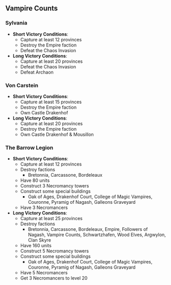 ## Vampire Counts

### Sylvania

* **Short Victory Conditions**:
	* Capture at least 12 provinces
	* Destroy the Empire faction
    * Defeat the Chaos Invasion
* **Long Victory Conditions**:
	* Capture at least 20 provinces
    * Defeat the Chaos Invasion
    * Defeat Archaon

### Von Carstein

* **Short Victory Conditions**:
	* Capture at least 15 provinces
	* Destroy the Empire faction
	* Own Castle Drakenhof
* **Long Victory Conditions**:
	* Capture at least 20 provinces
	* Destroy the Empire faction
	* Own Castle Drakenhof & Mousillon

### The Barrow Legion

* **Short Victory Conditions**:
	* Capture at least 12 provinces
	* Destroy factions
	    * Bretonnia, Carcassone, Bordeleaux
    * Have 80 units
    * Construct 3 Necromancy towers
    * Construct some special buildings
        * Oak of Ages, Drakenhof Court, College of Magic Vampires, Couronne, Pyramig of Nagash, Galleons Graveyard
    * Have 3 Necromancers
* **Long Victory Conditions**:
	* Capture at least 25 provinces
	* Destroy factions
	    * Bretonnia, Carcassone, Bordeleaux, Empire, Followers of Nagash, Vampire Counts, Schwartzhafen, Wood Elves, 
	    Argwylon, Clan Skyre
    * Have 160 units
    * Construct 5 Necromancy towers
    * Construct some special buildings
        * Oak of Ages, Drakenhof Court, College of Magic Vampires, Couronne, Pyramig of Nagash, Galleons Graveyard
    * Have 5 Necromancers
    * Get 3 Necromancers to level 20
